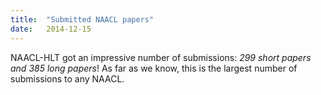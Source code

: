 ```yaml
---
title:  "Submitted NAACL papers"
date:   2014-12-15
---
```


NAACL-HLT got an impressive number of submissions: *299 short papers and 385 long papers*!
As far as we know, this is the largest number of submissions to any NAACL.

